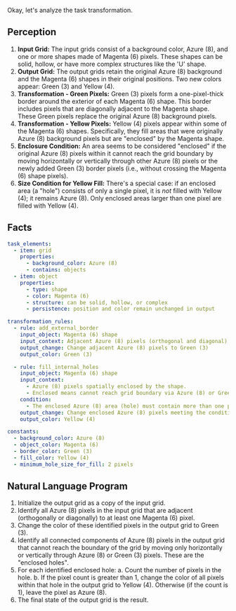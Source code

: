 Okay, let's analyze the task transformation.

## Perception

1.  **Input Grid:** The input grids consist of a background color, Azure (8), and one or more shapes made of Magenta (6) pixels. These shapes can be solid, hollow, or have more complex structures like the 'U' shape.
2.  **Output Grid:** The output grids retain the original Azure (8) background and the Magenta (6) shapes in their original positions. Two new colors appear: Green (3) and Yellow (4).
3.  **Transformation - Green Pixels:** Green (3) pixels form a one-pixel-thick border around the exterior of each Magenta (6) shape. This border includes pixels that are diagonally adjacent to the Magenta shape. These Green pixels replace the original Azure (8) background pixels.
4.  **Transformation - Yellow Pixels:** Yellow (4) pixels appear within some of the Magenta (6) shapes. Specifically, they fill areas that were originally Azure (8) background pixels but are "enclosed" by the Magenta shape.
5.  **Enclosure Condition:** An area seems to be considered "enclosed" if the original Azure (8) pixels within it cannot reach the grid boundary by moving horizontally or vertically through other Azure (8) pixels or the newly added Green (3) border pixels (i.e., without crossing the Magenta (6) shape pixels).
6.  **Size Condition for Yellow Fill:** There's a special case: if an enclosed area (a "hole") consists of only a single pixel, it is *not* filled with Yellow (4); it remains Azure (8). Only enclosed areas larger than one pixel are filled with Yellow (4).

## Facts


```yaml
task_elements:
  - item: grid
    properties:
      - background_color: Azure (8)
      - contains: objects
  - item: object
    properties:
      - type: shape
      - color: Magenta (6)
      - structure: can be solid, hollow, or complex
      - persistence: position and color remain unchanged in output

transformation_rules:
  - rule: add_external_border
    input_object: Magenta (6) shape
    input_context: Adjacent Azure (8) pixels (orthogonal and diagonal)
    output_change: Change adjacent Azure (8) pixels to Green (3)
    output_color: Green (3)

  - rule: fill_internal_holes
    input_object: Magenta (6) shape
    input_context:
      - Azure (8) pixels spatially enclosed by the shape.
      - Enclosed means cannot reach grid boundary via Azure (8) or Green (3) path (orthogonal/vertical movement).
    condition:
      - The enclosed Azure (8) area (hole) must contain more than one pixel.
    output_change: Change enclosed Azure (8) pixels meeting the condition to Yellow (4).
    output_color: Yellow (4)

constants:
  - background_color: Azure (8)
  - object_color: Magenta (6)
  - border_color: Green (3)
  - fill_color: Yellow (4)
  - minimum_hole_size_for_fill: 2 pixels
```


## Natural Language Program

1.  Initialize the output grid as a copy of the input grid.
2.  Identify all Azure (8) pixels in the input grid that are adjacent (orthogonally or diagonally) to at least one Magenta (6) pixel.
3.  Change the color of these identified pixels in the output grid to Green (3).
4.  Identify all connected components of Azure (8) pixels in the output grid that cannot reach the boundary of the grid by moving only horizontally or vertically through Azure (8) or Green (3) pixels. These are the "enclosed holes".
5.  For each identified enclosed hole:
    a.  Count the number of pixels in the hole.
    b.  If the pixel count is greater than 1, change the color of all pixels within that hole in the output grid to Yellow (4). Otherwise (if the count is 1), leave the pixel as Azure (8).
6.  The final state of the output grid is the result.